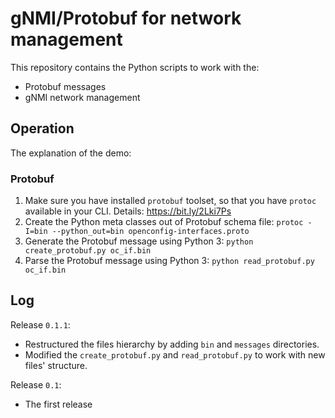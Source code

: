 # gNMI/Protobuf for network management
This repository contains the Python scripts to work with the:
- Protobuf messages
- gNMI network management

## Operation
The explanation of the demo:

### Protobuf
1. Make sure you have installed `protobuf` toolset, so that you have `protoc` available in your CLI. Details: https://bit.ly/2Lki7Ps
2. Create the Python meta classes out of Protobuf schema file: `protoc -I=bin --python_out=bin openconfig-interfaces.proto`
3. Generate the Protobuf message using Python 3: `python create_protobuf.py oc_if.bin`
4. Parse the Protobuf message using Python 3: `python read_protobuf.py oc_if.bin`

## Log
Release `0.1.1`:
- Restructured the files hierarchy by adding `bin` and `messages` directories.
- Modified the `create_protobuf.py` and `read_protobuf.py` to work with new files' structure.

Release `0.1`:
- The first release